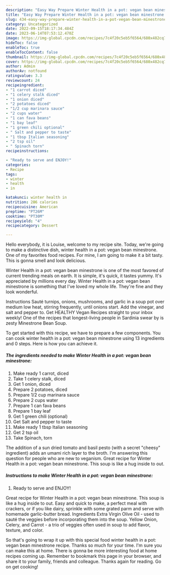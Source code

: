 ```yaml
---
description: "Easy Way Prepare Winter Health in a pot: vegan bean minestrone the Very Delicious}"
title: "Easy Way Prepare Winter Health in a pot: vegan bean minestrone the Very Delicious}"
slug: 434-easy-way-prepare-winter-health-in-a-pot-vegan-bean-minestrone-the-very-delicious
category: Uncategorized
date: 2022-09-15T18:17:34.484Z
date: 2023-06-14T07:53:12.470Z
image: https://img-global.cpcdn.com/recipes/7c4f20c5eb5f6564/680x482cq70/winter-health-in-a-pot-vegan-bean-minestrone-recipe-main-photo.jpg
hideToc: false
enableToc: true
enableTocContent: false
thumbnail: https://img-global.cpcdn.com/recipes/7c4f20c5eb5f6564/680x482cq70/winter-health-in-a-pot-vegan-bean-minestrone-recipe-main-photo.jpg
cover: https://img-global.cpcdn.com/recipes/7c4f20c5eb5f6564/680x482cq70/winter-health-in-a-pot-vegan-bean-minestrone-recipe-main-photo.jpg
author: Admin
authorAv: notfound
ratingvalue: 3.3
reviewcount: 24
recipeingredient:
- "1 carrot diced"
- "1 celery stalk diced"
- "1 onion diced"
- "2 potatoes diced"
- "1/2 cup marinara sauce"
- "2 cups water"
- "1 can fava beans"
- "1 bay leaf"
- "1 green chili optional"
- " Salt and pepper to taste"
- "1 tbsp Italian seasoning"
- "2 tsp oil"
- " Spinach torn"
recipeinstructions:

- "Ready to serve and ENJOY!"
categories:
- Recipe
tags:
- winter
- health
- in

katakunci: winter health in 
nutrition: 286 calories
recipecuisine: American
preptime: "PT26M"
cooktime: "PT30M"
recipeyield: "4"
recipecategory: Dessert

---
```



Hello everybody, it is Louise, welcome to my recipe site. Today, we're going to make a distinctive dish, winter health in a pot: vegan bean minestrone. One of my favorites food recipes. For mine, I am going to make it a bit tasty. This is gonna smell and look delicious.

Winter Health in a pot: vegan bean minestrone is one of the most favored of current trending meals on earth. It is simple, it's quick, it tastes yummy. It's appreciated by millions every day. Winter Health in a pot: vegan bean minestrone is something that I've loved my whole life. They're fine and they look wonderful.

Instructions Sauté turnips, onions, mushrooms, and garlic in a soup pot over medium low heat, stirring frequently, until onions start. Add the vinegar, and salt and pepper to. Get HEALTHY Vegan Recipes straight to your inbox weekly! One of the recipes that longest-living people in Sardinia swear by is zesty Minestrone Bean Soup.


To get started with this recipe, we have to prepare a few components. You can cook winter health in a pot: vegan bean minestrone using 13 ingredients and 0 steps. Here is how you can achieve it.

<!--inarticleads1-->

##### The ingredients needed to make Winter Health in a pot: vegan bean minestrone:

1. Make ready 1 carrot, diced
1. Take 1 celery stalk, diced
1. Get 1 onion, diced
1. Prepare 2 potatoes, diced
1. Prepare 1/2 cup marinara sauce
1. Prepare 2 cups water
1. Prepare 1 can fava beans
1. Prepare 1 bay leaf
1. Get 1 green chili (optional)
1. Get  Salt and pepper to taste
1. Make ready 1 tbsp Italian seasoning
1. Get 2 tsp oil
1. Take  Spinach, torn


The addition of a sun dried tomato and basil pesto (with a secret &#34;cheesy&#34; ingredient) adds an umami rich layer to the broth. I&#39;m answering this question for people who are new to veganism. Great recipe for Winter Health in a pot: vegan bean minestrone. This soup is like a hug inside to out. 

<!--inarticleads2-->

##### Instructions to make Winter Health in a pot: vegan bean minestrone:


1. Ready to serve and ENJOY!

Great recipe for Winter Health in a pot: vegan bean minestrone. This soup is like a hug inside to out. Easy and quick to make, a perfect meal with crackers, or if you like dairy, sprinkle with some grated parm and serve with homemade garlic-butter bread. Ingredients Extra Virgin Olive Oil - used to sauté the veggies before incorporating them into the soup. Yellow Onion, Celery, and Carrot - a trio of veggies often used in soup to add flavor, texture, and color. 

So that's going to wrap it up with this special food winter health in a pot: vegan bean minestrone recipe. Thanks so much for your time. I'm sure you can make this at home. There is gonna be more interesting food at home recipes coming up. Remember to bookmark this page in your browser, and share it to your family, friends and colleague. Thanks again for reading. Go on get cooking!
